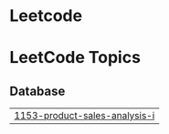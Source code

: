 # Leetcode
<!---LeetCode Topics Start-->
# LeetCode Topics
## Database
|  |
| ------- |
| [1153-product-sales-analysis-i](https://github.com/Aniso13/Leetcode/tree/master/1153-product-sales-analysis-i) |
<!---LeetCode Topics End-->